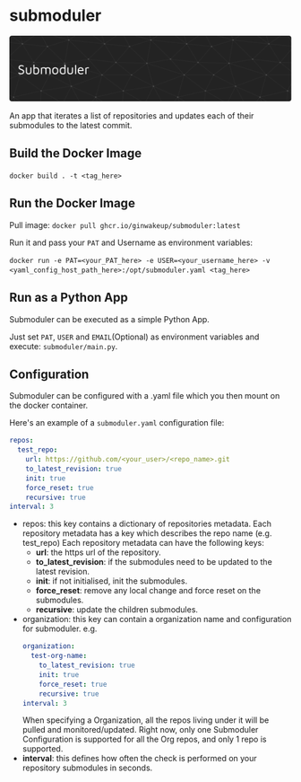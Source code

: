 # submoduler
![Alt text](resources/gh/header.png?raw=true "Submoduler")

An app that iterates a list of repositories and updates each of their submodules to the latest commit.
   
## Build the Docker Image

`docker build . -t <tag_here>`

## Run the Docker Image

Pull image:
`docker pull ghcr.io/ginwakeup/submoduler:latest`

Run it and pass your `PAT` and Username as environment variables:

`docker run -e PAT=<your_PAT_here> -e USER=<your_username_here> -v <yaml_config_host_path_here>:/opt/submoduler.yaml <tag_here>`

## Run as a Python App

Submoduler can be executed as a simple Python App.

Just set `PAT`, `USER` and `EMAIL`(Optional) as environment variables and execute: `submoduler/main.py`.

## Configuration

Submoduler can be configured with a .yaml file which you then mount on the docker container.

Here's an example of a `submoduler.yaml` configuration file:

```yaml
repos:
  test_repo:
    url: https://github.com/<your_user>/<repo_name>.git
    to_latest_revision: true
    init: true
    force_reset: true
    recursive: true
interval: 3
```

- repos: this key contains a dictionary of repositories metadata. Each repository metadata has
  a key which describes the repo name (e.g. test_repo)
  Each repository metadata can have the following keys:
  - **url**: the https url of the repository.
  - **to_latest_revision**: if the submodules need to be updated to the latest revision.
  - **init**: if not initialised, init the submodules.
  - **force_reset**: remove any local change and force reset on the submodules.
  - **recursive**: update the children submodules.
- organization: this key can contain a organization name and configuration for submoduler.
  e.g.
  ```yaml
  organization:
    test-org-name:
      to_latest_revision: true
      init: true
      force_reset: true
      recursive: true
  interval: 3
  ```
  When specifying a Organization, all the repos living under it will be pulled and monitored/updated.
  Right now, only one Submoduler Configuration is supported for all the Org repos, and only 1 repo is supported.
- **interval**: this defines how often the check is performed on your repository submodules in seconds.
